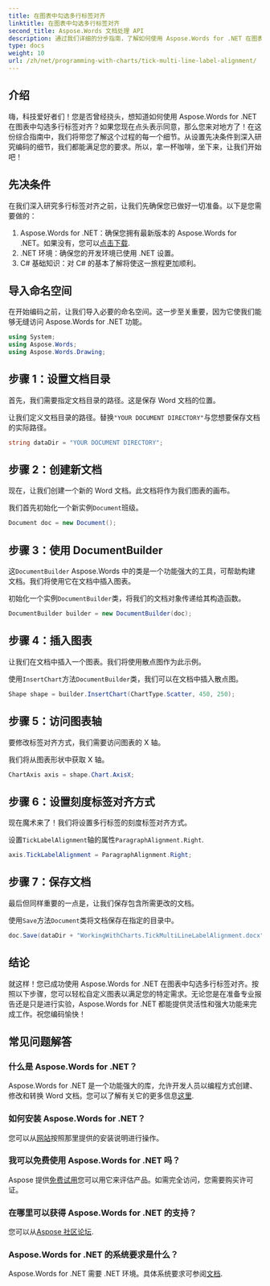 ```yaml
---
title: 在图表中勾选多行标签对齐
linktitle: 在图表中勾选多行标签对齐
second_title: Aspose.Words 文档处理 API
description: 通过我们详细的分步指南，了解如何使用 Aspose.Words for .NET 在图表中勾选多行标签对齐。非常适合各个级别的开发人员。
type: docs
weight: 10
url: /zh/net/programming-with-charts/tick-multi-line-label-alignment/
---
```

## 介绍

嗨，科技爱好者们！您是否曾经挠头，想知道如何使用 Aspose.Words for .NET 在图表中勾选多行标签对齐？如果您现在点头表示同意，那么您来对地方了！在这份综合指南中，我们将带您了解这个过程的每一个细节。从设置先决条件到深入研究编码的细节，我们都能满足您的要求。所以，拿一杯咖啡，坐下来，让我们开始吧！

## 先决条件

在我们深入研究多行标签对齐之前，让我们先确保您已做好一切准备。以下是您需要做的：

1.  Aspose.Words for .NET：确保您拥有最新版本的 Aspose.Words for .NET。如果没有，您可以[点击下载](https://releases.aspose.com/words/net/).
2. .NET 环境：确保您的开发环境已使用 .NET 设置。
3. C# 基础知识：对 C# 的基本了解将使这一旅程更加顺利。

## 导入命名空间

在开始编码之前，让我们导入必要的命名空间。这一步至关重要，因为它使我们能够无缝访问 Aspose.Words for .NET 功能。

```csharp
using System;
using Aspose.Words;
using Aspose.Words.Drawing;
```

## 步骤 1：设置文档目录

首先，我们需要指定文档目录的路径。这是保存 Word 文档的位置。


让我们定义文档目录的路径。替换`"YOUR DOCUMENT DIRECTORY"`与您想要保存文档的实际路径。

```csharp
string dataDir = "YOUR DOCUMENT DIRECTORY";
```

## 步骤 2：创建新文档

现在，让我们创建一个新的 Word 文档。此文档将作为我们图表的画布。

我们首先初始化一个新实例`Document`班级。

```csharp
Document doc = new Document();
```

## 步骤 3：使用 DocumentBuilder

这`DocumentBuilder` Aspose.Words 中的类是一个功能强大的工具，可帮助构建文档。我们将使用它在文档中插入图表。

初始化一个实例`DocumentBuilder`类，将我们的文档对象传递给其构造函数。

```csharp
DocumentBuilder builder = new DocumentBuilder(doc);
```

## 步骤 4：插入图表

让我们在文档中插入一个图表。我们将使用散点图作为此示例。

使用`InsertChart`方法`DocumentBuilder`类，我们可以在文档中插入散点图。

```csharp
Shape shape = builder.InsertChart(ChartType.Scatter, 450, 250);
```

## 步骤 5：访问图表轴

要修改标签对齐方式，我们需要访问图表的 X 轴。

我们将从图表形状中获取 X 轴。

```csharp
ChartAxis axis = shape.Chart.AxisX;
```

## 步骤 6：设置刻度标签对齐方式

现在魔术来了！我们将设置多行标签的刻度标签对齐方式。

设置`TickLabelAlignment`轴的属性`ParagraphAlignment.Right`.

```csharp
axis.TickLabelAlignment = ParagraphAlignment.Right;
```

## 步骤 7：保存文档

最后但同样重要的一点是，让我们保存包含所需更改的文档。

使用`Save`方法`Document`类将文档保存在指定的目录中。

```csharp
doc.Save(dataDir + "WorkingWithCharts.TickMultiLineLabelAlignment.docx");
```

## 结论

就这样！您已成功使用 Aspose.Words for .NET 在图表中勾选多行标签对齐。按照以下步骤，您可以轻松自定义图表以满足您的特定需求。无论您是在准备专业报告还是只是进行实验，Aspose.Words for .NET 都能提供灵活性和强大功能来完成工作。祝您编码愉快！

## 常见问题解答

### 什么是 Aspose.Words for .NET？

 Aspose.Words for .NET 是一个功能强大的库，允许开发人员以编程方式创建、修改和转换 Word 文档。您可以了解有关它的更多信息[这里](https://reference.aspose.com/words/net/).

### 如何安装 Aspose.Words for .NET？

您可以从[网站](https://releases.aspose.com/words/net/)按照那里提供的安装说明进行操作。

### 我可以免费使用 Aspose.Words for .NET 吗？

 Aspose 提供[免费试用](https://releases.aspose.com/)您可以用它来评估产品。如需完全访问，您需要购买许可证。

### 在哪里可以获得 Aspose.Words for .NET 的支持？

您可以从[Aspose 社区论坛](https://forum.aspose.com/c/words/8).

### Aspose.Words for .NET 的系统要求是什么？

 Aspose.Words for .NET 需要 .NET 环境。具体系统要求可参阅[文档](https://reference.aspose.com/words/net/).